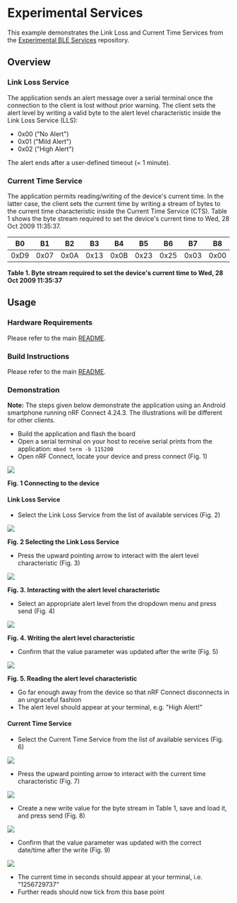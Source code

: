# Experimental Services
This example demonstrates the Link Loss and Current Time Services from the [Experimental BLE Services](https://github.com/ARMmbed/mbed-os-experimental-ble-services) repository.

## Overview

### Link Loss Service 
The application sends an alert message over a serial terminal once the connection to the client is lost without prior warning.
The client sets the alert level by writing a valid byte to the alert level characteristic inside the Link Loss Service (LLS):

* 0x00 ("No Alert")
* 0x01 ("Mild Alert")
* 0x02 ("High Alert")

The alert ends after a user-defined timeout (= 1 minute).

### Current Time Service
The application permits reading/writing of the device's current time. 
In the latter case, the client sets the current time by writing a stream of bytes to the current time characteristic inside the Current Time Service (CTS).
Table 1 shows the byte stream required to set the device's current time to Wed, 28 Oct 2009 11:35:37.

|  B0  |  B1  |  B2  |  B3  |  B4  |  B5  |  B6  |  B7  |  B8  |  B9  |
|:----:|:----:|:----:|:----:|:----:|:----:|:----:|:----:|:----:|:----:|
| 0xD9 | 0x07 | 0x0A | 0x13 | 0x0B | 0x23 | 0x25 | 0x03 | 0x00 | 0x00 |

**Table 1. Byte stream required to set the device's current time to Wed, 28 Oct 2009 11:35:37** 

## Usage

### Hardware Requirements
Please refer to the main [README](https://github.com/ARMmbed/mbed-os-example-ble/blob/master/README.md).

### Build Instructions
Please refer to the main [README](https://github.com/ARMmbed/mbed-os-example-ble/blob/master/README.md).

### Demonstration
**Note:** The steps given below demonstrate the application using an Android smartphone running nRF Connect 4.24.3.
The illustrations will be different for other clients.
* Build the application and flash the board
* Open a serial terminal on your host to receive serial prints from the application:
   `mbed term -b 115200`
* Open nRF Connect, locate your device and press connect (Fig. 1)

![](img/connect.png)

**Fig. 1 Connecting to the device**

#### Link Loss Service

* Select the Link Loss Service from the list of available services (Fig. 2)

![](img/select_lls.png)

**Fig. 2 Selecting the Link Loss Service**

* Press the upward pointing arrow to interact with the alert level characteristic (Fig. 3)

![](img/interact_alert_level.png)

**Fig. 3. Interacting with the alert level characteristic**

* Select an appropriate alert level from the dropdown menu and press send (Fig. 4)

![](img/write_alert_level.png)

**Fig. 4. Writing the alert level characteristic**

* Confirm that the value parameter was updated after the write (Fig. 5)

![](img/read_alert_level.png)

**Fig. 5. Reading the alert level characteristic**

* Go far enough away from the device so that nRF Connect disconnects in an ungraceful fashion
* The alert level should appear at your terminal, e.g. "High Alert!"

#### Current Time Service

* Select the Current Time Service from the list of available services (Fig. 6)

![](img/select_cts.png)

* Press the upward pointing arrow to interact with the current time characteristic (Fig. 7)

![](img/interact_current_time.png)

* Create a new write value for the byte stream in Table 1, save and load it, and press send (Fig. 8)

![](img/write_current_time.png)

* Confirm that the value parameter was updated with the correct date/time after the write (Fig. 9)

![](img/read_current_time.png)

* The current time in seconds should appear at your terminal, i.e. "1256729737"
* Further reads should now tick from this base point
